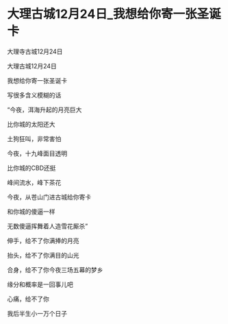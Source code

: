 # 大理古城12月24日_我想给你寄一张圣诞卡

大理寺古城12月24日

大理古城12月24日

我想给你寄一张圣诞卡

写很多含义模糊的话

“今夜，洱海升起的月亮巨大

比你城的太阳还大

土狗狂叫，非常害怕

今夜，十九峰面目透明

比你城的CBD还挺

峰间流水，峰下茶花

今夜，从苍山门进古城给你寄卡

和你城的傻逼一样

无数傻逼挥舞着人造雪花厮杀”

伸手，给不了你满捧的月亮

抬头，给不了你满目的山光

合身，给不了你今夜三场五幕的梦乡

缘分和概率是一回事儿吧

心痛，给不了你

我后半生小一万个日子